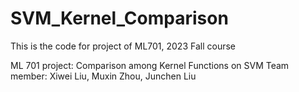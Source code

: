 # SVM_Kernel_Comparison
This is the code for project of ML701, 2023 Fall course

ML 701 project: Comparison among Kernel Functions on SVM 
Team member: Xiwei Liu, Muxin Zhou, Junchen Liu
